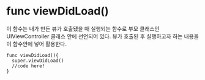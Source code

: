 # func viewDidLoad()

이 함수는 내가 만든 뷰가 호출됐을 때 실행되는 함수로 부모 클래스인 UIViewController 클래스 안에 선언되어 있다.
뷰가 호출된 후 실행하고자 하는 내용을 이 함수안에 넣어 활용한다.

    func viewDidLoad(){
      super.viewDidLoad()
      //code here!
    }
